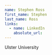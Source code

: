 ```yaml
---
name: Stephen Ross
first_name: Stephen
last_name: Ross
links:
  - name: LinkedIn
    absolute_url: 
---
```

Ulster University
